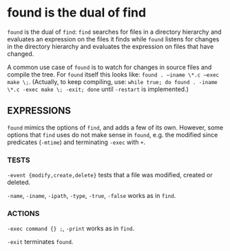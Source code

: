 # found is the dual of find

`found` is the dual of `find`: `find` searches for files in a directory hierarchy and evaluates an expression on the files it finds while `found` listens for changes in the directory hierarchy and evaluates the expression on files that have changed.
 
A common use case of `found` is to watch for changes in source files and compile the tree. For `found` itself this looks like: `found . –iname \*.c –exec make \;`. (Actually, to keep compiling, use: `while true; do found . -iname \*.c -exec make \; -exit; done` until `-restart` is implemented.)
 
## EXPRESSIONS
 
`found` mimics the options of `find`, and adds a few of its own. However, some options that `find` uses do not make sense in `found`, e.g. the modified since predicates (`-mtime`) and terminating `-exec` with `+`.
 
### TESTS
 
`-event {modify,create,delete}` tests that a file was modified, created or deleted.
 
`-name`, `-iname`, `-ipath`, `-type`, `-true`, `-false` works as in `find`.
 
### ACTIONS
 
`-exec command {} ;`, `-print` works as in `find`.

`-exit` terminates `found`.

